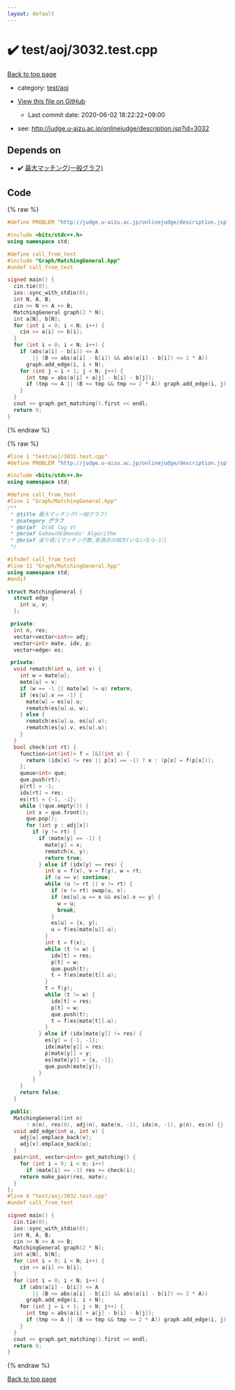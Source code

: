 ```yaml
---
layout: default
---
```


<!-- mathjax config similar to math.stackexchange -->
<script type="text/javascript" async
  src="https://cdnjs.cloudflare.com/ajax/libs/mathjax/2.7.5/MathJax.js?config=TeX-MML-AM_CHTML">
</script>
<script type="text/x-mathjax-config">
  MathJax.Hub.Config({
    TeX: { equationNumbers: { autoNumber: "AMS" }},
    tex2jax: {
      inlineMath: [ ['$','$'] ],
      processEscapes: true
    },
    "HTML-CSS": { matchFontHeight: false },
    displayAlign: "left",
    displayIndent: "2em"
  });
</script>

<script type="text/javascript" src="https://cdnjs.cloudflare.com/ajax/libs/jquery/3.4.1/jquery.min.js"></script>
<script src="https://cdn.jsdelivr.net/npm/jquery-balloon-js@1.1.2/jquery.balloon.min.js" integrity="sha256-ZEYs9VrgAeNuPvs15E39OsyOJaIkXEEt10fzxJ20+2I=" crossorigin="anonymous"></script>
<script type="text/javascript" src="../../../assets/js/copy-button.js"></script>
<link rel="stylesheet" href="../../../assets/css/copy-button.css" />


# :heavy_check_mark: test/aoj/3032.test.cpp

<a href="../../../index.html">Back to top page</a>

* category: <a href="../../../index.html#0d0c91c0cca30af9c1c9faef0cf04aa9">test/aoj</a>
* <a href="{{ site.github.repository_url }}/blob/master/test/aoj/3032.test.cpp">View this file on GitHub</a>
    - Last commit date: 2020-06-02 18:22:22+09:00


* see: <a href="http://judge.u-aizu.ac.jp/onlinejudge/description.jsp?id=3032">http://judge.u-aizu.ac.jp/onlinejudge/description.jsp?id=3032</a>


## Depends on

* :heavy_check_mark: <a href="../../../library/Graph/MatchingGeneral.hpp.html">最大マッチング(一般グラフ)</a>


## Code

<a id="unbundled"></a>
{% raw %}
```cpp
#define PROBLEM "http://judge.u-aizu.ac.jp/onlinejudge/description.jsp?id=3032"

#include <bits/stdc++.h>
using namespace std;

#define call_from_test
#include "Graph/MatchingGeneral.hpp"
#undef call_from_test

signed main() {
  cin.tie(0);
  ios::sync_with_stdio(0);
  int N, A, B;
  cin >> N >> A >> B;
  MatchingGeneral graph(2 * N);
  int a[N], b[N];
  for (int i = 0; i < N; i++) {
    cin >> a[i] >> b[i];
  }
  for (int i = 0; i < N; i++) {
    if (abs(a[i] - b[i]) <= A
        || (B <= abs(a[i] - b[i]) && abs(a[i] - b[i]) <= 2 * A))
      graph.add_edge(i, i + N);
    for (int j = i + 1; j < N; j++) {
      int tmp = abs(a[i] + a[j] - b[i] - b[j]);
      if (tmp <= A || (B <= tmp && tmp <= 2 * A)) graph.add_edge(i, j);
    }
  }
  cout << graph.get_matching().first << endl;
  return 0;
}
```
{% endraw %}

<a id="bundled"></a>
{% raw %}
```cpp
#line 1 "test/aoj/3032.test.cpp"
#define PROBLEM "http://judge.u-aizu.ac.jp/onlinejudge/description.jsp?id=3032"

#include <bits/stdc++.h>
using namespace std;

#define call_from_test
#line 1 "Graph/MatchingGeneral.hpp"
/**
 * @title 最大マッチング(一般グラフ)
 * @category グラフ
 * @brief  O(VE log V)
 * @brief GabowのEdmonds' Algorithm
 * @brief 返り値:{マッチング数,各頂点の相方(いないなら-1）}
 */

#ifndef call_from_test
#line 11 "Graph/MatchingGeneral.hpp"
using namespace std;
#endif

struct MatchingGeneral {
  struct edge {
    int u, v;
  };

 private:
  int n, res;
  vector<vector<int>> adj;
  vector<int> mate, idx, p;
  vector<edge> es;

 private:
  void rematch(int u, int v) {
    int w = mate[u];
    mate[u] = v;
    if (w == -1 || mate[w] != u) return;
    if (es[u].v == -1) {
      mate[w] = es[u].u;
      rematch(es[u].u, w);
    } else {
      rematch(es[u].u, es[u].v);
      rematch(es[u].v, es[u].u);
    }
  }
  bool check(int rt) {
    function<int(int)> f = [&](int x) {
      return (idx[x] != res || p[x] == -1) ? x : (p[x] = f(p[x]));
    };
    queue<int> que;
    que.push(rt);
    p[rt] = -1;
    idx[rt] = res;
    es[rt] = {-1, -1};
    while (!que.empty()) {
      int x = que.front();
      que.pop();
      for (int y : adj[x])
        if (y != rt) {
          if (mate[y] == -1) {
            mate[y] = x;
            rematch(x, y);
            return true;
          } else if (idx[y] == res) {
            int u = f(x), v = f(y), w = rt;
            if (u == v) continue;
            while (u != rt || v != rt) {
              if (v != rt) swap(u, v);
              if (es[u].u == x && es[u].v == y) {
                w = u;
                break;
              }
              es[u] = {x, y};
              u = f(es[mate[u]].u);
            }
            int t = f(x);
            while (t != w) {
              idx[t] = res;
              p[t] = w;
              que.push(t);
              t = f(es[mate[t]].u);
            }
            t = f(y);
            while (t != w) {
              idx[t] = res;
              p[t] = w;
              que.push(t);
              t = f(es[mate[t]].u);
            }
          } else if (idx[mate[y]] != res) {
            es[y] = {-1, -1};
            idx[mate[y]] = res;
            p[mate[y]] = y;
            es[mate[y]] = {x, -1};
            que.push(mate[y]);
          }
        }
    }
    return false;
  }

 public:
  MatchingGeneral(int n)
      : n(n), res(0), adj(n), mate(n, -1), idx(n, -1), p(n), es(n) {}
  void add_edge(int u, int v) {
    adj[u].emplace_back(v);
    adj[v].emplace_back(u);
  }
  pair<int, vector<int>> get_matching() {
    for (int i = 0; i < n; i++)
      if (mate[i] == -1) res += check(i);
    return make_pair(res, mate);
  }
};
#line 8 "test/aoj/3032.test.cpp"
#undef call_from_test

signed main() {
  cin.tie(0);
  ios::sync_with_stdio(0);
  int N, A, B;
  cin >> N >> A >> B;
  MatchingGeneral graph(2 * N);
  int a[N], b[N];
  for (int i = 0; i < N; i++) {
    cin >> a[i] >> b[i];
  }
  for (int i = 0; i < N; i++) {
    if (abs(a[i] - b[i]) <= A
        || (B <= abs(a[i] - b[i]) && abs(a[i] - b[i]) <= 2 * A))
      graph.add_edge(i, i + N);
    for (int j = i + 1; j < N; j++) {
      int tmp = abs(a[i] + a[j] - b[i] - b[j]);
      if (tmp <= A || (B <= tmp && tmp <= 2 * A)) graph.add_edge(i, j);
    }
  }
  cout << graph.get_matching().first << endl;
  return 0;
}

```
{% endraw %}

<a href="../../../index.html">Back to top page</a>

